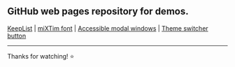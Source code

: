 <h2>GitHub web pages repository for demos.</h2>


[KeepList](https://mixtim.github.io/KeepList/) | [miXTim font](https://mixtim.github.io/mixtim-font/) | [Accessible modal windows](https://mixtim.github.io/accModals/) | [Theme switcher button]()
<br><hr>
Thanks for watching! ⭐
